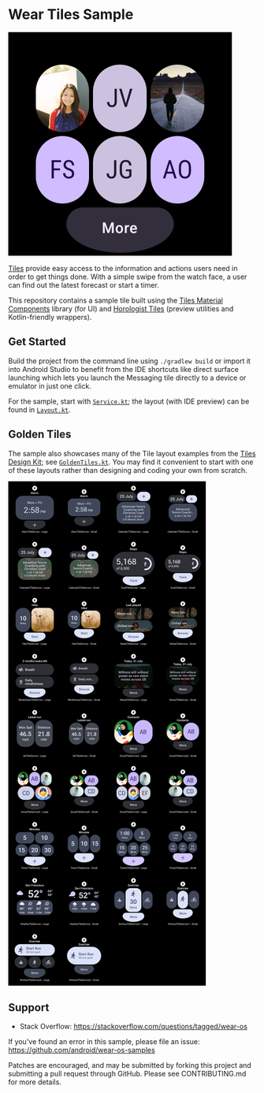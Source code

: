 Wear Tiles Sample
=================

![Tile Messaging Screenshot](screenshots/tile_messaging.png)

[Tiles](https://d.android.com/training/wearables/tiles) provide easy access to
the information and actions users need in order to get things done. With a
simple swipe from the watch face, a user can find out the latest forecast or
start a timer.

This repository contains a sample tile built using the [Tiles Material
Components](https://developer.android.com/reference/androidx/wear/protolayout/material/package-summary)
library (for UI) and [Horologist
Tiles](https://github.com/google/horologist#-tiles) (preview utilities and
Kotlin-friendly wrappers).

Get Started
-----------

Build the project from the command line using `./gradlew build` or import it
into Android Studio to benefit from the IDE shortcuts like direct surface
launching which lets you launch the Messaging tile directly to a device or
emulator in just one click.

For the sample, start with
[`Service.kt`](app/src/main/java/com/example/wear/tiles/messaging/Service.kt);
the layout (with IDE preview) can be found in
[`Layout.kt`](app/src/main/java/com/example/wear/tiles/messaging/Layout.kt).

Golden Tiles
------------

The sample also showcases many of the Tile layout examples from the [Tiles Design
Kit](https://developer.android.com/training/wearables/design/tiles-design-system#tile-templates);
see [`GoldenTiles.kt`](app/src/main/java/com/example/wear/tiles/golden/GoldenTiles.kt).
You may find it convenient to start with one of these layouts rather than designing and coding
your own from scratch.

![Screenshot of Tile layout examples](screenshots/golden_tiles.png)

Support
-------

- Stack Overflow: <https://stackoverflow.com/questions/tagged/wear-os>

If you've found an error in this sample, please file an issue:
<https://github.com/android/wear-os-samples>

Patches are encouraged, and may be submitted by forking this project and
submitting a pull request through GitHub. Please see CONTRIBUTING.md for more details.
